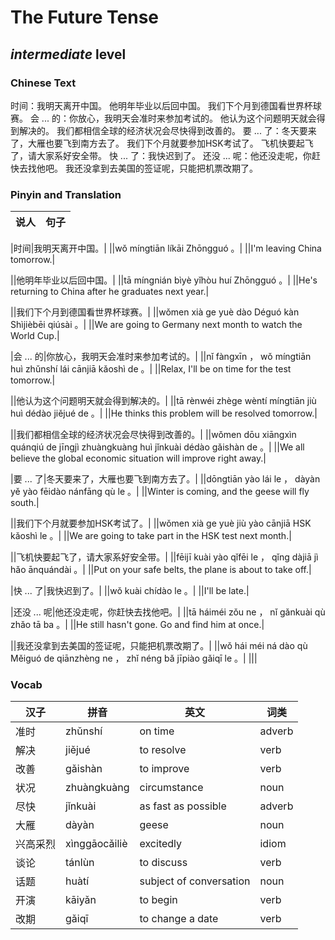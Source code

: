# The Future Tense
## *intermediate* level

### Chinese Text
时间：我明天离开中国。
他明年毕业以后回中国。
我们下个月到德国看世界杯球赛。
会 ... 的：你放心，我明天会准时来参加考试的。
他认为这个问题明天就会得到解决的。
我们都相信全球的经济状况会尽快得到改善的。
要 ... 了：冬天要来了，大雁也要飞到南方去了。
我们下个月就要参加HSK考试了。
飞机快要起飞了，请大家系好安全带。
快 ... 了：我快迟到了。
还没 ... 呢：他还没走呢，你赶快去找他吧。
我还没拿到去美国的签证呢，只能把机票改期了。

### Pinyin and Translation
|说人|句子|
|----|----|

|时间|我明天离开中国。|
||wǒ míngtiān líkāi Zhōngguó 。|
||I'm leaving China tomorrow.|

||他明年毕业以后回中国。|
||tā míngnián bìyè yǐhòu huí Zhōngguó 。|
||He's returning to China after he graduates next year.|

||我们下个月到德国看世界杯球赛。|
||wǒmen xià ge yuè dào Déguó kàn Shìjièbēi qiúsài 。|
||We are going to Germany next month to watch the World Cup.|

|会 ... 的|你放心，我明天会准时来参加考试的。|
||nǐ fàngxīn ， wǒ míngtiān huì zhǔnshí lái cānjiā kǎoshì de 。|
||Relax, I'll be on time for the test tomorrow.|

||他认为这个问题明天就会得到解决的。|
||tā rènwéi zhège wèntí míngtiān jiù huì dédào jiějué de 。|
||He thinks this problem will be resolved tomorrow.|

||我们都相信全球的经济状况会尽快得到改善的。|
||wǒmen dōu xiāngxìn quánqiú de jīngjì zhuàngkuàng huì jǐnkuài dédào gǎishàn de 。|
||We all believe the global economic situation will improve right away.|

|要 ... 了|冬天要来了，大雁也要飞到南方去了。|
||dōngtiān yào lái le ， dàyàn yě yào fēidào nánfāng qù le 。|
||Winter is coming, and the geese will fly south.|

||我们下个月就要参加HSK考试了。|
||wǒmen xià ge yuè jiù yào cānjiā HSK kǎoshì le 。|
||We are going to take part in the HSK test next month.|

||飞机快要起飞了，请大家系好安全带。|
||fēijī kuài yào qǐfēi le ， qǐng dàjiā jì hǎo ānquándài 。|
||Put on your safe belts, the plane is about to take off.|

|快 ... 了|我快迟到了。|
||wǒ kuài chídào le 。|
||I'll be late.|

|还没 ... 呢|他还没走呢，你赶快去找他吧。|
||tā háiméi zǒu ne ， nǐ gǎnkuài qù zhǎo tā ba 。|
||He still hasn't gone. Go and find him at once.|

||我还没拿到去美国的签证呢，只能把机票改期了。|
||wǒ hái méi ná dào qù Měiguó de qiānzhèng ne ， zhǐ néng bǎ jīpiào gǎiqī le 。|
|||
### Vocab
|汉子|拼音|英文|词类|
|----|----|----|----|
|准时|zhǔnshí|on time|adverb|
|解决|jiějué|to resolve|verb|
|改善|gǎishàn|to improve|verb|
|状况|zhuàngkuàng|circumstance|noun|
|尽快|jǐnkuài|as fast as possible|adverb|
|大雁|dàyàn|geese|noun|
|兴高采烈|xìnggāocǎiliè|excitedly|idiom|
|谈论|tánlùn|to discuss|verb|
|话题|huàtí|subject of conversation|noun|
|开演|kāiyǎn|to begin|verb|
|改期|gǎiqī|to change a date|verb|